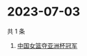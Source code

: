 # 2023-07-03

共 1 条

<!-- BEGIN -->
<!-- 最后更新时间 Mon Jul 03 2023 09:19:45 GMT+0800 (China Standard Time) -->

1. [中国女篮夺亚洲杯冠军](https://www.zhihu.com/search?q=中国女篮夺亚洲杯冠军)

<!-- END -->
